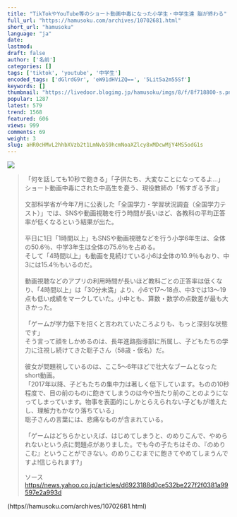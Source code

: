 ```yaml
---
title: "TikTokやYouTube等のショート動画中毒になった小学生・中学生達 脳が終わる"
full_url: "https://hamusoku.com/archives/10702681.html"
short_url: "hamusoku"
language: "ja"
date: 
lastmod: 
draft: false
author: ['名前']
categories: []
tags: ['tiktok', 'youtube', '中学生']
encoded_tags: ['dGlrdG9r', 'eW91dHViZQ==', '5Lit5a2m55Sf']
keywords: []
thumbnail: "https://livedoor.blogimg.jp/hamusoku/imgs/8/f/8f718800-s.png"
popular: 1287
latest: 579
trend: 1568
featured: 606
views: 999
comments: 69
weight: 3
slug: aHR0cHMvL2hhbXVzb2t1LmNvbS9hcmNoaXZlcy8xMDcwMjY4MS5odG1s
---
```


![](https://livedoor.blogimg.jp/hamusoku/imgs/8/f/8f718800-s.png)

<blockquote><p></p><p>「何を話しても10秒で飽きる」「子供たち、大変なことになってるよ…」ショート動画中毒にされた中高生を憂う、現役教師の「怖すぎる予言」<br> <br> 文部科学省が今年7月に公表した「全国学力・学習状況調査（全国学力テスト）」では、SNSや動画視聴を行う時間が長いほど、各教科の平均正答率が低くなるという結果が出た。<br> <br> 平日に1日「1時間以上」もSNSや動画視聴などを行う小学6年生は、全体の50.6％、中学3年生は全体の75.6％を占める。<br> そして「4時間以上」も動画を見続けている小6は全体の10.9％もおり、中3には15.4％もいるのだ。<br> <br> 動画視聴などのアプリの利用時間が長いほど教科ごとの正答率は低くなり、「4時間以上」は「30分未満」より、小6で17～18点、中3では13～19点も低い成績をマークしていた。小中とも、算数・数学の点数差が最も大きかった。<br> <br> 「ゲームが学力低下を招くと言われていたころよりも、もっと深刻な状態です」<br> そう言って顔をしかめるのは、長年進路指導部に所属し、子どもたちの学力に注視し続けてきた聡子さん（58歳・仮名）だ。<br> <br> 彼女が問題視しているのは、ここ5～6年ほどで壮大なブームとなったshort動画。<br> 「2017年以降、子どもたちの集中力は著しく低下しています。ものの10秒程度で、目の前のものに飽きてしまうのは今や当たり前のことのようになってしまっています。物事を表面的にしかとらえられない子どもが増えたし、理解力もかなり落ちている」<br> 聡子さんの言葉には、悲痛なものが含まれている。<br> <br> 「ゲームはどちらかといえば、はじめてしまうと、のめりこんで、やめられないという点に問題点がありました。でも今の子たちはその、『のめりこむ』ということができない。のめりこむまでに飽きてやめてしまうんですよ!信じられます?」<br></p>ソース <a href='https//news.yahoo.co.jp/articles/d6923188d0ce532be227f2f0381a99597e2a993d' target='blank'>https//news.yahoo.co.jp/articles/d6923188d0ce532be227f2f0381a99597e2a993d</a></blockquote>

(https//hamusoku.com/archives/10702681.html)
